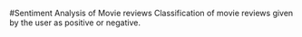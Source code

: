 #Sentiment Analysis of Movie reviews
Classification of movie reviews given by the user as positive or negative.
